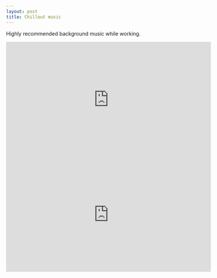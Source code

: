 ```yaml
---
layout: post
title: Chillout music
---
```


Highly recommended background music while working.

<iframe width="560" height="315" src="https://www.youtube.com/embed/Z8Y1MalRrDc" frameborder="0" allowfullscreen></iframe>

<iframe width="560" height="315" src="https://www.youtube.com/embed/lh4brL7PC2E" frameborder="0" allowfullscreen></iframe>
